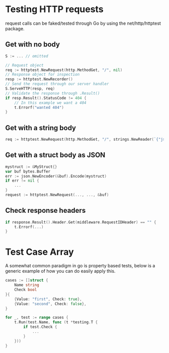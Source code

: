 
# Testing HTTP requests

request calls can be faked/tested through Go by using the net/http/httptest package. 

## Get with no body

```GO
S := ... // omitted

// Request object
req := httptest.NewRequest(http.MethodGet, "/", nil)
// Response object for inspection
resp := httptest.NewRecorder()
// Send the request through our server handler
S.ServeHTTP(resp, req)
// Validate the response through .Result()
if resp.Result().StatusCode != 404 {
	// In this example we want a 404
	t.Errorf("wanted 404")
}
```

## Get with a string body

```go
req := httptest.NewRequest(http.MethodGet, "/", strings.NewReader(`{"json":"yes}`))
```

## Get with a struct body as JSON

```go
mystruct := &MyStruct{}
var buf bytes.Buffer
err := json.NewEncoder(&buf).Encode(mystruct)
if err != nil {
	...
}
request := httptest.NewRequest(..., ..., &buf)

```

## Check response headers

```go
if response.Result().Header.Get(middleware.RequestIDHeader) == "" {
	t.Errorf(...)
}
```

# Test Case Array

A somewhat common paradigm in go is property based tests, below is a generic example of how you can do easily apply this.

```go
cases := []struct {
	Name string
	Check bool
}{
	{Value: "first", Check: true},
	{Value: "second", Check: false},
}

for _, test := range cases {
	t.Run(test.Name, func (t *testing.T {
		if test.Check {
			...
		}
	}))
}
```
